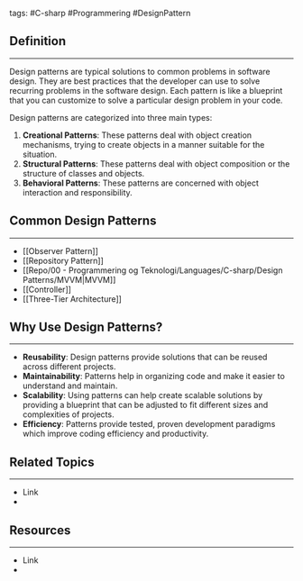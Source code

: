 tags: #C-sharp #Programmering #DesignPattern

## Definition 
---
Design patterns are typical solutions to common problems in software design. 
They are best practices that the developer can use to solve recurring problems in the software design. 
Each pattern is like a blueprint that you can customize to solve a particular design problem in your code.

Design patterns are categorized into three main types: 
1. **Creational Patterns**: These patterns deal with object creation mechanisms, trying to create objects in a manner suitable for the situation. 
2. **Structural Patterns**: These patterns deal with object composition or the structure of classes and objects. 
3. **Behavioral Patterns**: These patterns are concerned with object interaction and responsibility.
## Common Design Patterns
---
- [[Observer Pattern]] 
- [[Repository Pattern]]
- [[Repo/00 - Programmering og Teknologi/Languages/C-sharp/Design Patterns/MVVM|MVVM]]
- [[Controller]]
- [[Three-Tier Architecture]]
## Why Use Design Patterns?
---
- **Reusability**: Design patterns provide solutions that can be reused across different projects. 
- **Maintainability**: Patterns help in organizing code and make it easier to understand and maintain. 
- **Scalability**: Using patterns can help create scalable solutions by providing a blueprint that can be adjusted to fit different sizes and complexities of projects. 
- **Efficiency**: Patterns provide tested, proven development paradigms which improve coding efficiency and productivity.


## Related Topics
---
- Link
- 

## Resources
---
- Link
- 